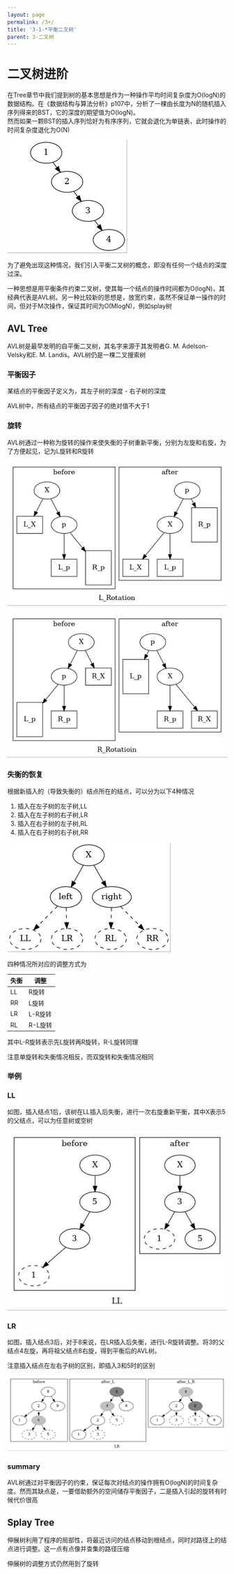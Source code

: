 ```yaml
---
layout: page
permalink: /3+/
title: '3-1-*平衡二叉树'
parent: 3-二叉树
---
```

# 二叉树进阶


在Tree章节中我们提到树的基本思想是作为一种操作平均时间复杂度为O(logN)的数据结构。在《数据结构与算法分析》p107中，分析了一棵由长度为N的随机插入序列得来的BST，它的深度的期望值为O(logN)。  
然而如果一颗BST的插入序列恰好为有序序列，它就会退化为单链表，此时操作的时间复杂度退化为O(N)

![树的退化](img/devolution.dot.jpg)

为了避免出现这种情况，我们引入平衡二叉树的概念，即没有任何一个结点的深度过深。

一种思想是用平衡条件约束二叉树，使其每一个结点的操作时间都为O(logN)，其经典代表是AVL树。另一种比较新的思想是，放宽约束，虽然不保证单一操作的时间，但对于M次操作，保证其时间为O(MlogN)，例如splay树

## AVL Tree

AVL树是最早发明的自平衡二叉树，其名字来源于其发明者G. M. Adelson-Velsky和E. M. Landis。AVL树仍是一棵二叉搜索树

### 平衡因子

某结点的平衡因子定义为，其左子树的深度 - 右子树的深度

AVL树中，所有结点的平衡因子因子的绝对值不大于1

### 旋转

AVL树通过一种称为旋转的操作来使失衡的子树重新平衡，分别为左旋和右旋，为了方便起见，记为L旋转和R旋转

![L旋转](img/L-rot.dot.jpg)

![R旋转](img/R-rot.dot.jpg)

### 失衡的恢复
根据新插入的（导致失衡的）结点所在的结点，可以分为以下4种情况

1. 插入在左子树的左子树,LL
2. 插入在左子树的右子树,LR
3. 插入在右子树的左子树,RL
4. 插入在右子树的右子树,RR

![](img/insertion.dot.jpg)

四种情况所对应的调整方式为

|失衡|调整|
|--|--|
|LL|R旋转|
|RR|L旋转|
|LR|L-R旋转|
|RL|R-L旋转|

其中L-R旋转表示先L旋转再R旋转，R-L旋转同理

注意单旋转和失衡情况相反，而双旋转和失衡情况相同

### 举例

### LL

如图，插入结点1后，该树在LL插入后失衡，进行一次右旋重新平衡，其中X表示5的父结点，可以为任意树或空树

![](img/LL.dot.jpg)

### LR

如图，插入结点3后，对于8来说，在LR插入后失衡，进行L-R旋转调整。将3的父结点4左旋，再将祖父结点8右旋，得到平衡后的AVL树。

注意插入结点在左右子树的区别，即插入3和5时的区别

![](img/LR.dot.jpg)

### summary

AVL树通过对平衡因子的约束，保证每次对结点的操作拥有O(logN)的时间复杂度。然而其缺点是，一要借助额外的空间储存平衡因子，二是插入引起的旋转有时候代价很高


## Splay Tree

伸展树利用了程序的局部性，将最近访问的结点移动到根结点，同时对路径上的结点进行调整。这一点有点像并查集的路径压缩

伸展树的调整方式仍然用到了旋转